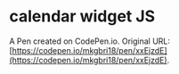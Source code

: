 # calendar widget JS

A Pen created on CodePen.io. Original URL: [https://codepen.io/mkgbri18/pen/xxEjzdE](https://codepen.io/mkgbri18/pen/xxEjzdE).


